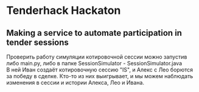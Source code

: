 # Tenderhack Hackaton
Making a service to automate participation in tender sessions
---
Проверить работу симуляции котировочной сессии можно запустив либо main.py, либо в папке SessionSimulator - SessionSimulator.java  
В ней Иван создаёт котировочную сессию "IS", и Алекс с Лео борются за победу в сделке. Кто-то из них выигрывает, и мы можем наблюдать изменения в сессии и истории Алекса, Лео и Ивана.
